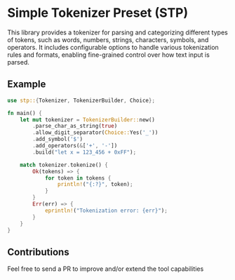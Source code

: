 # Simple Tokenizer Preset (STP)

This library provides a tokenizer for parsing and categorizing different types
of tokens, such as words, numbers, strings, characters, symbols, and operators.
It includes configurable options to handle various tokenization rules and
formats, enabling fine-grained control over how text input is parsed.

## Example

```rust
use stp::{Tokenizer, TokenizerBuilder, Choice};

fn main() {
    let mut tokenizer = TokenizerBuilder::new()
        .parse_char_as_string(true)
        .allow_digit_separator(Choice::Yes('_'))
        .add_symbol('$')
        .add_operators(&['+', '-'])
        .build("let x = 123_456 + 0xFF");

    match tokenizer.tokenize() {
        Ok(tokens) => {
            for token in tokens {
                println!("{:?}", token);
            }
        }
        Err(err) => {
            eprintln!("Tokenization error: {err}");
        }
    }
}
```

## Contributions

Feel free to send a PR to improve and/or extend the tool capabilities
